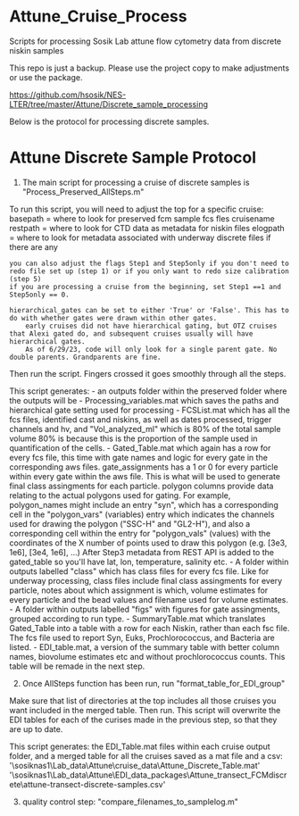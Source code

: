 # Attune_Cruise_Process
Scripts for processing Sosik Lab attune flow cytometry data from discrete niskin samples

This repo is just a backup. Please use the project copy to make adjustments or use the package. 

https://github.com/hsosik/NES-LTER/tree/master/Attune/Discrete_sample_processing



Below is the protocol for processing discrete samples. 

# Attune Discrete Sample Protocol 

1. The main script for processing a cruise of discrete samples is "Process_Preserved_AllSteps.m"

To run this script, you will need to adjust the top for a specific cruise: 
    basepath = where to look for preserved fcm sample fcs fles
    cruisename 
    restpath = where to look for CTD data as metadata for niskin files 
    elogpath = where to look for metadata associated with underway discrete files if there are any

    you can also adjust the flags Step1 and Step5only if you don't need to redo file set up (step 1) or if you only want to redo size calibration (step 5)
    if you are processing a cruise from the beginning, set Step1 ==1 and Step5only == 0. 

    hierarchical_gates can be set to either 'True' or 'False'. This has to do with whether gates were drawn within other gates. 
        early cruises did not have hierarchical gating, but OTZ cruises that Alexi gated do, and subsequent cruises usually will have hierarchical gates. 
        As of 6/29/23, code will only look for a single parent gate. No double parents. Grandparents are fine. 

Then run the script. Fingers crossed it goes smoothly through all the steps. 

This script generates: 
    - an outputs folder within the preserved folder where the outputs will be
    - Processing_variables.mat which saves the paths and hierarchical gate setting used for processing
    - FCSList.mat which has all the fcs files, identified cast and niskins, as well as dates processed, trigger channels and hv, and "Vol_analyzed_ml" which is 80% of the total sample volume
        80% is because this is the proportion of the sample used in quantification of the cells. 
    - Gated_Table.mat which again has a row for every fcs file, this time with gate names and logic for every gate in the corresponding aws files.
        gate_assignments has a 1 or 0 for every particle within every gate within the aws file. This is what will be used to generate final class assingments for each particle. 
        polygon columns provide data relating to the actual polygons used for gating. For example, polygon_names might include an entry "syn", which has a corresponding cell in 
            the "polygon_vars" (variables) entry which indicates the channels used for drawing the polygon ("SSC-H" and "GL2-H"), and also a corresponding cell within the 
            entry for "polygon_vals" (values) with the coordinates of the X number of points used to draw this polygon (e.g. [3e3, 1e6], [3e4, 1e6], ...) 
      After Step3 metadata from REST API is added to the gated_table so you'll have lat, lon, temperature, salinity etc. 
    - A folder within outputs labelled "class" which  has class files for every fcs file. Like for underway processing, class files include final class assingments for every particle, notes about which assignment is which,
         volume estimates for every particle and the bead values and filename used for volume estimates. 
    - A folder within outputs labelled "figs" with figures for gate assingments, grouped according to run type. 
    - SummaryTable.mat which translates Gated_Table into a table with a row for each Niskin, rather than each fsc file. 
        The fcs file used to report Syn, Euks, Prochlorococcus, and Bacteria are listed. 
    - EDI_table.mat, a version of the summary table with better column names, biovolume estimates etc and without prochlorococcus counts. This table will be remade in the next step. 


2. Once AllSteps function has been run, run "format_table_for_EDI_group"

Make sure that list of directories at the top includes all those cruises you want included in the merged table. 
Then run. 
This script will overwrite the EDI tables for each of the curises made in the previous step, so that they are up to date. 

This script generates: 
      the EDI_Table.mat files within each cruise output folder, 
        and a merged table for all the cruises saved as a mat file and a csv: 
      '\\sosiknas1\Lab_data\Attune\cruise_data\Attune_Discrete_Table.mat'
      '\\sosiknas1\Lab_data\Attune\EDI_data_packages\Attune_transect_FCMdiscrete\attune-transect-discrete-samples.csv'

3. quality control step: "compare_filenames_to_samplelog.m"